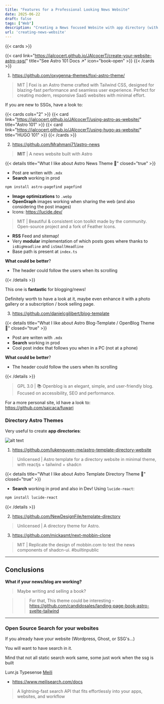 ```yaml
---
title: "Features for a Professional Looking News Website"
date: 2025-06-22
draft: false
tags: ["Web"]
description: "Creating a News focused Website with app directory (with Astro SSG)."
url: 'creating-news-website'
---
```


{{< cards >}}
  <!-- {{< card link="blog" title="Blog" icon="book-open" >}} -->
  {{< card link="https://jalcocert.github.io/JAlcocerT/create-your-website-astro-ssg/" title="See Astro 101 Docs ↗" icon="book-open" >}}
{{< /cards >}}


1. https://github.com/oxygenna-themes/foxi-astro-theme/

> MIT |  Foxi is an Astro theme crafted with Tailwind CSS, designed for blazing-fast performance and seamless user experience. Perfect for creating modern, responsive SaaS websites with minimal effort. 

If you are new to SSGs, have a look to:

{{< cards cols="2" >}}
  {{< card link="https://jalcocert.github.io/JAlcocerT/using-astro-as-website/" title="Astro 101" >}}
  {{< card link="https://jalcocert.github.io/JAlcocerT/using-hugo-as-website/" title="HUGO 101" >}}
{{< /cards >}}

2. https://github.com/Mrahmani71/astro-news

> **MIT** | A news website built with Astro

{{< details title="What I like about Astro News Theme 📌" closed="true" >}}

* Post are writen with `.mdx`
* **Search** working in prod

```sh
npm install astro-pagefind pagefind
```

* **Image optimizations** to `.webp`
* **OpenGraph** images working when sharing the web (and also considering the post images)
* Icons: https://lucide.dev/

> MIT | Beautiful & consistent icon toolkit made by the community. Open-source project and a fork of Feather Icons.

* **RSS** Feed and sitemap!
* Very **modular** implementation of which posts goes where thanks to `isBigHeadline` and `isSmallHeadline` 
* Base path is present at `index.ts`

**What could be better**?

* The header could follow the users when its scrolling

{{< /details >}}

This one is **fantastic** for blogging/news!

Definitely worth to have a look at it, maybe even enhance it with a photo gallery or a subscription / book selling page.


3. https://github.com/danielcgilibert/blog-template


{{< details title="What I like about Astro Blog-Template / OpenBlog Theme 📌" closed="true" >}}

* Post are writen with `.mdx`
* **Search** working in prod
* Cool post index that follows you when in a PC (not at a phone)

**What could be better**?

* The header could follow the users when its scrolling

{{< /details >}}

> GPL 3.0 | 📚 Openblog is an elegant, simple, and user-friendly blog. Focused on accessibility, SEO and performance.

For a more personal site, id have a look to: https://github.com/saicaca/fuwari


### Directory Astro Themes

Very useful to create **app directories**:

![alt text](/blog_img/web/post-vs-properties.png)

1. https://github.com/lukenguyen-me/astro-template-directory-website

> Unlicensed | Astro template for a directory website in minimal theme, with reactjs + tailwind + shadcn

{{< details title="What I like about Astro Template Directory Theme 📌" closed="true" >}}

* **Search** working in prod and also in Dev! Using `lucide-react`:

```sh
npm install lucide-react
```

{{< /details >}}

2. https://github.com/NewDesignFile/template-directory

> Unlicensed | A directory theme for Astro.

3. https://github.com/mickasmt/next-mobbin-clone

> MIT | Replicate the design of mobbin.com to test the news components of shadcn-ui. #builtinpublic





---

## Conclusions

**What if your news/blog are working?**

> Maybe writing and selling a book?

>> For that, This theme could be interesting - https://github.com/candidosales/landing-page-book-astro-svelte-tailwind

---


### Open Source Search for your websites

If you already have your website (Wordpress, Ghost, or SSG's...)

You will want to have search in it.

Mind that not all static search work same, some just work when the ssg is built

Lunr.js
Typesense
[Meili](https://github.com/meilisearch/meilisearch)

* https://www.meilisearch.com/docs

> A lightning-fast search API that fits effortlessly into your apps, websites, and workflow